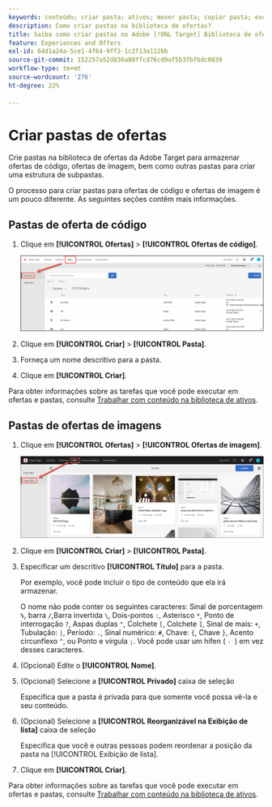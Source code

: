 ```yaml
---
keywords: conteúdo; criar pasta; ativos; mover pasta; copiar pasta; excluir pasta; pasta de download; pasta
description: Como criar pastas na biblioteca de ofertas?
title: Saiba como criar pastas no Adobe [!DNL Target] Biblioteca de ofertas para armazenar ofertas de código e imagem, bem como outras pastas.
feature: Experiences and Offers
exl-id: 64d1a24a-5ce1-4f64-9ff2-1c2f13a112bb
source-git-commit: 152257a52d836a88ffcd76cd9af5b3fbfbdc0839
workflow-type: tm+mt
source-wordcount: '276'
ht-degree: 22%

---
```


# Criar pastas de ofertas

Crie pastas na biblioteca de ofertas da Adobe Target para armazenar ofertas de código, ofertas de imagem, bem como outras pastas para criar uma estrutura de subpastas.

O processo para criar pastas para ofertas de código e ofertas de imagem é um pouco diferente. As seguintes seções contêm mais informações.

## Pastas de oferta de código

1. Clique em **[!UICONTROL Ofertas]** > **[!UICONTROL Ofertas de código]**.

   ![Guia Ofertas de código](/help/main/c-experiences/c-manage-content/assets/code-offers-tab.png)

1. Clique em **[!UICONTROL Criar]** > **[!UICONTROL Pasta]**.

1. Forneça um nome descritivo para a pasta.

1. Clique em **[!UICONTROL Criar]**.

Para obter informações sobre as tarefas que você pode executar em ofertas e pastas, consulte [Trabalhar com conteúdo na biblioteca de ativos](/help/main/c-experiences/c-manage-content/assets-working.md).

## Pastas de ofertas de imagens

1. Clique em **[!UICONTROL Ofertas]** > **[!UICONTROL Ofertas de imagem]**.

   ![Guia Ofertas de imagem](/help/main/c-experiences/c-manage-content/assets/image-offers-tab.png)

1. Clique em **[!UICONTROL Criar]** > **[!UICONTROL Pasta]**.
1. Especificar um descritivo **[!UICONTROL Título]** para a pasta.

   Por exemplo, você pode incluir o tipo de conteúdo que ela irá armazenar.

   O nome não pode conter os seguintes caracteres: Sinal de porcentagem `%`, barra `/`,Barra invertida `\`, Dois-pontos `:`, Asterisco `*`, Ponto de interrogação `?`, Aspas duplas `"`, Colchete `[`, Colchete `]`, Sinal de mais: `+`, Tubulação: `|`, Período: `.`, Sinal numérico: `#`, Chave: `{`, Chave `}`, Acento circunflexo `^`, ou Ponto e vírgula `;`. Você pode usar um hífen ( `- `) em vez desses caracteres.

1. (Opcional) Edite o **[!UICONTROL Nome]**.
1. (Opcional) Selecione a **[!UICONTROL Privado]** caixa de seleção

   Especifica que a pasta é privada para que somente você possa vê-la e seu conteúdo.

1. (Opcional) Selecione a **[!UICONTROL Reorganizável na Exibição de lista]** caixa de seleção

   Especifica que você e outras pessoas podem reordenar a posição da pasta na [!UICONTROL Exibição de lista].

1. Clique em **[!UICONTROL Criar]**.

Para obter informações sobre as tarefas que você pode executar em ofertas e pastas, consulte [Trabalhar com conteúdo na biblioteca de ativos](/help/main/c-experiences/c-manage-content/assets-working.md).
